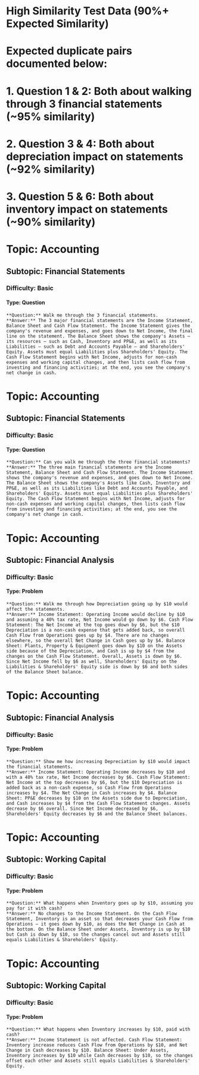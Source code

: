 # High Similarity Test Data (90%+ Expected Similarity)
# Expected duplicate pairs documented below:
# 1. Question 1 & 2: Both about walking through 3 financial statements (~95% similarity)
# 2. Question 3 & 4: Both about depreciation impact on statements (~92% similarity)  
# 3. Question 5 & 6: Both about inventory impact on statements (~90% similarity)

# Topic: Accounting
## Subtopic: Financial Statements
### Difficulty: Basic
#### Type: Question
    **Question:** Walk me through the 3 financial statements.
    **Answer:** The 3 major financial statements are the Income Statement, Balance Sheet and Cash Flow Statement. The Income Statement gives the company's revenue and expenses, and goes down to Net Income, the final line on the statement. The Balance Sheet shows the company's Assets – its resources – such as Cash, Inventory and PP&E, as well as its Liabilities – such as Debt and Accounts Payable – and Shareholders' Equity. Assets must equal Liabilities plus Shareholders' Equity. The Cash Flow Statement begins with Net Income, adjusts for non-cash expenses and working capital changes, and then lists cash flow from investing and financing activities; at the end, you see the company's net change in cash.

# Topic: Accounting
## Subtopic: Financial Statements
### Difficulty: Basic
#### Type: Question
    **Question:** Can you walk me through the three financial statements?
    **Answer:** The three main financial statements are the Income Statement, Balance Sheet and Cash Flow Statement. The Income Statement shows the company's revenue and expenses, and goes down to Net Income. The Balance Sheet shows the company's Assets like Cash, Inventory and PP&E, as well as its Liabilities like Debt and Accounts Payable, and Shareholders' Equity. Assets must equal Liabilities plus Shareholders' Equity. The Cash Flow Statement begins with Net Income, adjusts for non-cash expenses and working capital changes, then lists cash flow from investing and financing activities; at the end, you see the company's net change in cash.

# Topic: Accounting
## Subtopic: Financial Analysis
### Difficulty: Basic
#### Type: Problem
    **Question:** Walk me through how Depreciation going up by $10 would affect the statements.
    **Answer:** Income Statement: Operating Income would decline by $10 and assuming a 40% tax rate, Net Income would go down by $6. Cash Flow Statement: The Net Income at the top goes down by $6, but the $10 Depreciation is a non-cash expense that gets added back, so overall Cash Flow from Operations goes up by $4. There are no changes elsewhere, so the overall Net Change in Cash goes up by $4. Balance Sheet: Plants, Property & Equipment goes down by $10 on the Assets side because of the Depreciation, and Cash is up by $4 from the changes on the Cash Flow Statement. Overall, Assets is down by $6. Since Net Income fell by $6 as well, Shareholders' Equity on the Liabilities & Shareholders' Equity side is down by $6 and both sides of the Balance Sheet balance.

# Topic: Accounting
## Subtopic: Financial Analysis
### Difficulty: Basic
#### Type: Problem
    **Question:** Show me how increasing Depreciation by $10 would impact the financial statements.
    **Answer:** Income Statement: Operating Income decreases by $10 and with a 40% tax rate, Net Income decreases by $6. Cash Flow Statement: Net Income at the top decreases by $6, but the $10 Depreciation is added back as a non-cash expense, so Cash Flow from Operations increases by $4. The Net Change in Cash increases by $4. Balance Sheet: PP&E decreases by $10 on the Assets side due to Depreciation, and Cash increases by $4 from the Cash Flow Statement changes. Assets decrease by $6 overall. Since Net Income decreased by $6, Shareholders' Equity decreases by $6 and the Balance Sheet balances.

# Topic: Accounting
## Subtopic: Working Capital
### Difficulty: Basic
#### Type: Problem
    **Question:** What happens when Inventory goes up by $10, assuming you pay for it with cash?
    **Answer:** No changes to the Income Statement. On the Cash Flow Statement, Inventory is an asset so that decreases your Cash Flow from Operations – it goes down by $10, as does the Net Change in Cash at the bottom. On the Balance Sheet under Assets, Inventory is up by $10 but Cash is down by $10, so the changes cancel out and Assets still equals Liabilities & Shareholders' Equity.

# Topic: Accounting
## Subtopic: Working Capital
### Difficulty: Basic
#### Type: Problem
    **Question:** What happens when Inventory increases by $10, paid with cash?
    **Answer:** Income Statement is not affected. Cash Flow Statement: Inventory increase reduces Cash Flow from Operations by $10, and Net Change in Cash decreases by $10. Balance Sheet: Under Assets, Inventory increases by $10 while Cash decreases by $10, so the changes offset each other and Assets still equals Liabilities & Shareholders' Equity.